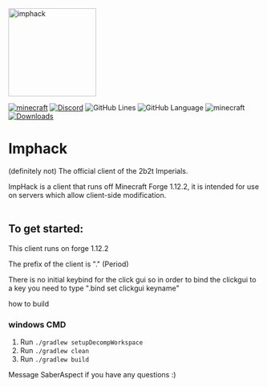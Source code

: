 <img src="https://user-images.githubusercontent.com/64598162/137604406-ef3e8459-b1c6-4094-9354-d3e8c9853c39.png" alt="imphack" width="175"/>

[![minecraft](https://img.shields.io/badge/Minecraft-1.12.2-blueviolet.svg)](https://files.minecraftforge.net/net/minecraftforge/forge/index_1.12.2.html)
[![Discord](https://img.shields.io/discord/840168131652747264?color=9900ee&label=discord&style=flat-round)](https://discord.gg/DyrmKHkG6s)
![GitHub Lines](https://img.shields.io/tokei/lines/github/SaberAspect/ImpHack?color=9900ee)
![GitHub Language](https://img.shields.io/github/languages/top/SaberAspect/ImpHack?color=9900ee)
![minecraft](https://img.shields.io/badge/Client--Prefix-.-blueviolet)
[![Downloads](https://img.shields.io/github/downloads/SaberAspect/ImpHack/total?color=9900ee)](https://github.com/SaberAspect/ImpHack/release/latest)

# Imphack
(definitely not) The official client of the 2b2t Imperials.

ImpHack is a client that runs off Minecraft Forge 1.12.2, it is intended for use on servers which allow client-side modification. 
<br>
<br>


## To get started:
This client runs on forge 1.12.2

The prefix of the client is "." (Period) 



There is no initial keybind for the click gui so in order to bind the clickgui to a key you need to type ".bind set clickgui keyname"

how to build 

### windows CMD
1. Run `./gradlew setupDecompWorkspace`
2. Run `./gradlew clean`
3. Run `./gradlew build`


Message SaberAspect if you have any questions :)

